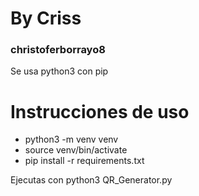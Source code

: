 # By Criss
### christoferborrayo8

Se usa python3 con pip

# Instrucciones de uso
* python3 -m venv venv
* source venv/bin/activate
* pip install -r requirements.txt

Ejecutas con 
python3 QR_Generator.py